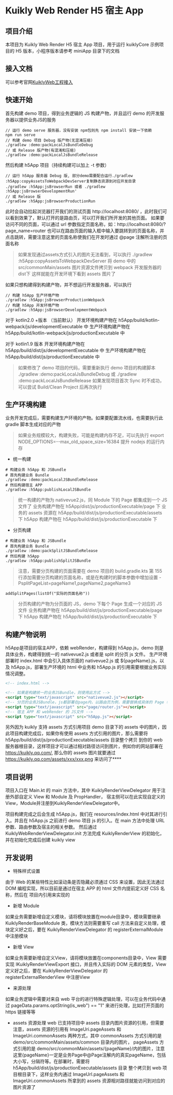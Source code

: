 # Kuikly Web Render H5 宿主 App

## 项目介绍

本项目为 Kuikly Web Render H5 宿主 App 项目，用于运行 kuiklyCore 示例项目的 H5 版本，小程序版本请参考 miniApp 目录下的文档

## 接入文档

可以参考官网[KuiklyWeb工程接入](https://kuikly.tds.qq.com/QuickStart/Web.html)

## 快速开始

首先构建 demo 项目，得到业务逻辑的 JS 构建产物，并且运行 demo 的开发服务器以提供业务JS的服务
```shell
// 运行 demo serve 服务器，没有安装 npm包则先 npm install 安装一下依赖
npm run serve
// 构建 demo 项目 Debug 版产物(无混淆压缩)
./gradlew :demo:packLocalJsBundleDebug
// 或 Release 版产物(有混淆和压缩)
./gradlew :demo:packLocalJsBundleRelease
```

然后构建 h5App 项目（持续构建可以加上 -t 参数）
```shell
// 运行 h5App 服务器 Debug 版, 部分demo需要配合运行./gradlew :h5App:copyAssetsToWebpackDevServer复制静态资源到对应开发目录
./gradlew :h5App:jsBrowserRun 或者 ./gradlew :h5App:jsBrowserDevelopmentRun'
// 或 Release 版
./gradlew :h5App:jsBrowserProductionRun
```
此时会自动拉起浏览器打开我们的测试页面 http://localhost:8080/ ，此时我们可以看到效果了，默认打开的是路由页，可以打开我们所开发的其他页面。
如果要访问不同的页面，可以通过 url 参数指定页面名称，如：http://localhost:8080/?page_name=router
也可以在路由页面的输入框中输入要跳转到的页面名称，并点击跳转，需要注意这里的页面名称使我们在开发时通过 @page 注解所注册的页面名称
>如果发现通过assets方式引入的图片无法看到，可以执行 ./gradlew :h5App:copyAssetsToWebpackDevServer 将 demo 中的 src/commonMain/assets 图片资源文件拷贝到 webpack 开发服务器的dist下
>这样就能在开发环境下看到 assets 图片了

如果只想构建得到构建产物，并不想运行开发服务器，可以执行

```shell
// 构建 h5App 生产环境产物
./gradlew :h5App:jsBrowserProductionWebpack
// 构建 h5App 开发环境产物
./gradlew :h5App:jsBrowserDevelopmentWebpack
```

对于 kotlin2.0 +版本 （当前默认）
开发环境构建产物在 h5App/build/kotlin-webpack/js/developmentExecutable 中
生产环境构建产物在 h5App/build/kotlin-webpack/js/productionExecutable 中

对于 kotlin1.9 版本
开发环境构建产物在 h5App/build/dist/js/developmentExecutable 中
生产环境构建产物在 h5App/build/dist/js/productionExecutable 中

>如果修改了 demo 项目的代码，需要重新执行 demo 项目的构建脚本 ./gradlew :demo:packLocalJsBundleDebug 或 ./gradlew :demo:packLocalJsBundleRelease
>如果发现项目首次 Sync 时不成功，可以尝试 Build/Clean Project 后再次执行

## 生产环境构建

业务开发完成后，需要构建生产环境的产物。如果要配置流水线，也需要执行此 gradle 脚本生成对应的产物

>如果业务规模较大，构建失败，可能是构建内存不足，可以先执行 export NODE_OPTIONS=--max_old_space_size=16384 提升 nodejs 的运行内存

- 统一构建

```shell
# 构建业务 h5App 和 JSBundle
# 首先构建业务 Bundle
./gradlew :demo:packLocalJSBundleRelease
# 然后构建宿主 APP
./gradlew :h5App:publishLocalJSBundle
```
>统一构建的产物为 nativevue2.js，同 Module 下的 Page 都集成到一个 JS 文件了
>业务构建产物在 h5App/dist/js/productionExecutable/page 下
>业务的 assets 资源在 h5App/build/dist/js/productionExecutable/assets 下
>h5App 构建产物在 h5App/build/dist/js/productionExecutable 下

- 分页构建
```shell
# 构建业务 h5App 和 JSBundle
# 首先构建业务 Bundle
./gradlew :demo:packSplitJSBundleRelease
# 然后构建 h5App
./gradlew :h5App:publishSplitJSBundle
```
>注意，需要分页构建的页面需要在 demo 项目的 build.gradle.kts 第 155 行添加需要分页构建的页面名称，或是在构建时的脚本参数中增加设置 -PsplitPageList=pageName1,pageName2,pageName3
```shell
addSplitPages(listOf("实际的页面名称"))
```
>分页构建的产物为分页面的 JS，demo 下每个 Page 生成一个对应的 JS 文件
>业务构建产物在 h5App/build/dist/js/productionExecutable/page 下
>h5App 构建产物在 h5App/build/dist/js/productionExecutable 下

## 构建产物说明

h5App是项目的宿主APP，依赖 webRender，构建得到 h5App.js，demo 则是具体业务，构建得到统一的 nativevue2.js 或者是 split 的分页 js 文件。
生产环境部署时 index.html 中会引入具体页面的 nativevue2.js 或 ${pageName}.js，以及 h5App.js，部署生产环境的 html 中业务和 h5App.js 的引用需要根据业务实际情况调整。
```html
<!-- index.html -->

<!-- 如果是构建统一的业务JSBundle，则使用此方式 -->
<script type="text/javascript" src="nativevue2.js"></script>
<!-- 分页的业务JSBundle，js都部署在page内，以路由页为例，需要替换成具体的 Page 名称 -->
<script type="text/javascript" src="page/router.js"></script>
<!-- 宿主 APP 和 webRender 的 JS文件 -->
<script type="text/javascript" src="h5App.js"></script>
```

另外因为 kuikly 支持 assets 方式引用项目 demo 目录下的 assets 中的图片，因此项目构建完成后，如果你有使用 assets 方式引用的图片，那么需要将 h5App/build/dist/js/productionExecutable/assets 目录整个拷贝
到你的 web 服务器根目录，这样项目才可以通过相对路径访问到图片，例如你的网站部署在 https://kuikly.qq.com/, 那么你的 assets 图片就要通过 https://kuikly.qq.com/assets/xxx/xxx.png 来访问了****

## 项目说明

项目入口在 Main.kt 的 main 方法中，其中 KuiklyRenderViewDelegator 用于注册外部自定义 View 和 Module 及 PropHandler，
宿主侧可以在此实现自定义的View，Module并注册到KuiklyRenderViewDelegator中。

项目构建完成之后会生成 h5App.js，我们在 resources/index.html 中对其进行引入。并且在 h5App.js 之前进行 demo 项目 js 的引入。在 main 方法中处理 URL 参数、路由参数及宿主的相关参数。
然后通过 KuiklyWebRenderViewDelegator.init 方法完成 KuiklyRenderView 的初始化，并在初始化完成后创建 kuikly view

## 开发说明

- 特殊样式设置

由于 Web 的某些特性比如滚动条是否隐藏必须通过 CSS 来设置，因此无法通过 DOM 编程实现，所以目前是通过在宿主 APP 的 html 文件内提前定义好 CSS 名称，然后在 项目内引用来实现的

- 新增 Module

如果业务需要新增自定义模块，请将模块放置在module目录中，模块需要继承 KuiklyRenderBaseModule 类，模块方法则需要重写 call 方法来自定义处理，模块定义好之后，要在 KuiklyRenderViewDelegator 的 registerExternalModule 中注册模块

- 新增 View

如果业务需要新增自定义View，请将模块放置在components目录中，View 需要实现 IKuiklyRenderViewExport 接口，并且传入实际的 DOM 元素的类型，View 定义好之后，要在 KuiklyRenderViewDelegator 的 registerExternalRenderView 中注册View

- 来源处理

如果业务逻辑中需要对来自 web 平台的进行特殊逻辑处理，可以在业务代码中通过 pageData.params.optString(is_web") == "1" 来进行处理，比如打开页面的 https 链接等等

- assets 资源处理
web 已支持项目中 assets 目录内图片资源的引用，但需要注意，assets 资源的引用有 ImageUri.pageAssets 和 ImageUri.commonAssets 两种方式，其中 commonAssets 方式引用的是 demo/src/commonMain/assets/common 目录内的图片，
pageAssets 方式引用的是 demo/src/commonMain/assets/{pageName}/内的图片，注意这里{pageName}一定是业务Page中@Page注解内的真实pageName，包括大小写，分隔符等。在部署时，需要将 h5App/build/dist/js/productionExecutable/assets 目录
整个拷贝到 web 项目根目录下，这样业务内通过 ImageUrl.pageAssets 和 ImageUri.commonAssets 所拿到的 assets 资源相对路径就能访问到对应的图片资源了
